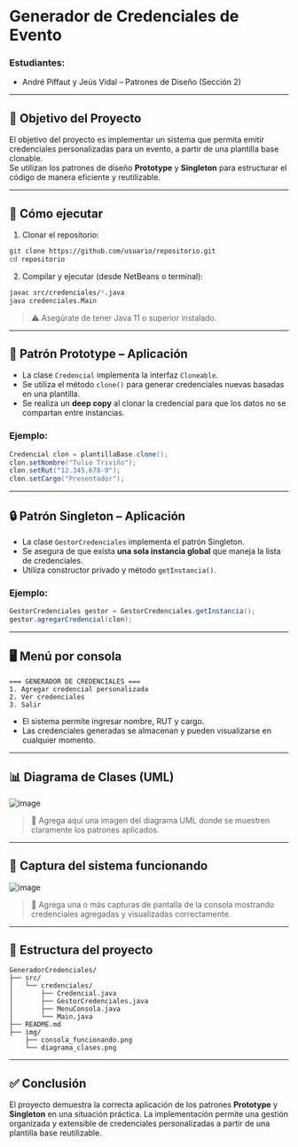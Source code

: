 # Generador de Credenciales de Evento

### Estudiantes:  
- André Piffaut y Jeús Vidal – Patrones de Diseño (Sección 2)

---

## 🎯 Objetivo del Proyecto

El objetivo del proyecto es implementar un sistema que permita emitir credenciales personalizadas para un evento, a partir de una plantilla base clonable.  
Se utilizan los patrones de diseño **Prototype** y **Singleton** para estructurar el código de manera eficiente y reutilizable.

---

## 🚀 Cómo ejecutar

1. Clonar el repositorio:
```bash
git clone https://github.com/usuario/repositorio.git
cd repositorio
```

2. Compilar y ejecutar (desde NetBeans o terminal):
```bash
javac src/credenciales/*.java
java credenciales.Main
```

> ⚠️ Asegúrate de tener Java 11 o superior instalado.

---

## 🧬 Patrón Prototype – Aplicación

- La clase `Credencial` implementa la interfaz `Cloneable`.
- Se utiliza el método `clone()` para generar credenciales nuevas basadas en una plantilla.
- Se realiza un **deep copy** al clonar la credencial para que los datos no se compartan entre instancias.

### Ejemplo:
```java
Credencial clon = plantillaBase.clone();
clon.setNombre("Tulio Triviño");
clon.setRut("12.345.678-9");
clon.setCargo("Presentador");
```

---

## 🔒 Patrón Singleton – Aplicación

- La clase `GestorCredenciales` implementa el patrón Singleton.
- Se asegura de que exista **una sola instancia global** que maneja la lista de credenciales.
- Utiliza constructor privado y método `getInstancia()`.

### Ejemplo:
```java
GestorCredenciales gestor = GestorCredenciales.getInstancia();
gestor.agregarCredencial(clon);
```

---

## 🖥️ Menú por consola

```
=== GENERADOR DE CREDENCIALES ===
1. Agregar credencial personalizada
2. Ver credenciales
3. Salir
```

- El sistema permite ingresar nombre, RUT y cargo.
- Las credenciales generadas se almacenan y pueden visualizarse en cualquier momento.

---

## 📊 Diagrama de Clases (UML)

![image](https://github.com/user-attachments/assets/fff3700e-c57a-42d0-abe3-f24b10c00358)



> 📌 Agrega aquí una imagen del diagrama UML donde se muestren claramente los patrones aplicados.

---

## 📸 Captura del sistema funcionando

![image](https://github.com/user-attachments/assets/452394c8-e7f9-49d9-8d00-ebca49fe64c9)


> 📌 Agrega una o más capturas de pantalla de la consola mostrando credenciales agregadas y visualizadas correctamente.

---

## 📁 Estructura del proyecto

```
GeneradorCredenciales/
├── src/
│   └── credenciales/
│       ├── Credencial.java
│       ├── GestorCredenciales.java
│       ├── MenuConsola.java
│       └── Main.java
├── README.md
├── img/
    ├── consola_funcionando.png
    └── diagrama_clases.png
```

---

## ✅ Conclusión

El proyecto demuestra la correcta aplicación de los patrones **Prototype** y **Singleton** en una situación práctica. La implementación permite una gestión organizada y extensible de credenciales personalizadas a partir de una plantilla base reutilizable.
